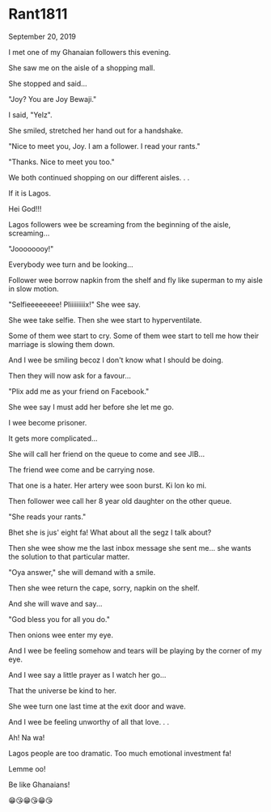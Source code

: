 # Rant1811


September 20, 2019

I met one of my Ghanaian followers this evening. 

She saw me on the aisle of a shopping mall.

She stopped and said...

"Joy? You are Joy Bewaji."

I said, "Yelz".

She smiled, stretched her hand out for a handshake. 

"Nice to meet you, Joy. I am a follower. I read your rants."

"Thanks. Nice to meet you too."

We both continued shopping on our different aisles.
.
.

If it is Lagos.

Hei God!!!

Lagos followers wee be screaming from the beginning of the aisle, screaming...

"Joooooooy!"

Everybody wee turn and be looking...

Follower wee borrow napkin from the shelf and fly like superman to my aisle in slow motion.

"Selfieeeeeeee! Pliiiiiiiiix!" She wee say.

She wee take selfie. Then she wee start to hyperventilate. 

Some of them wee start to cry. 
Some of them wee start to tell me how their marriage is slowing them down.

And I wee be smiling becoz I don't know what I should be doing. 

Then they will now ask for a favour...

"Plix add me as your friend on Facebook."

She wee say I must add her before she let me go.

I wee become prisoner. 

It gets more complicated...

She will call her friend on the queue to come and see JIB...

The friend wee come and be carrying nose.

That one is a hater. Her artery wee soon burst. Ki lon ko mi.

Then follower wee call her 8 year old daughter on the other queue.

"She reads your rants."

Bhet she is jus' eight fa! What about all the segz I talk about?

Then she wee show me the last inbox message she sent me... she wants the solution to that particular matter. 

"Oya answer," she will demand with a smile. 

Then she wee return the cape, sorry, napkin on the shelf.

And she will wave and say...

"God bless you for all you do."

Then onions wee enter my eye.

And I wee be feeling somehow and tears will be playing by the corner of my eye. 

And I wee say a little prayer as I watch her go...

That the universe be kind to her. 

She wee turn one last time at the exit door and wave.

And I wee be feeling unworthy of all that love. 
.
.

Ah! Na wa! 

Lagos people are too dramatic. Too much emotional investment fa!

Lemme oo!

 Be like Ghanaians!

😁😘😁😘😁😘